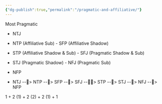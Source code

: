 ```yaml
---
{"dg-publish":true,"permalink":"/pragmatic-and-affiliative/"}
---
```



Most Pragmatic
- NTJ 
- NTP (Affiliative Sub) - SFP (Affiliative Shadow)
- STP (Affiliative Shadow & Sub) - SFJ (Pragmatic Shadow & Sub)
- STJ (Pragmatic Shadow) - NFJ (Pragmatic Sub)
- NFP

- NTJ --🥇> NTP --🥉> SFP --🥇> SFJ --👨‍🏫> STP --🥇> STJ --🥉> NFJ --🥇> NFP

1 + 2 (1) + 2 (2) + 2 (1) + 1
